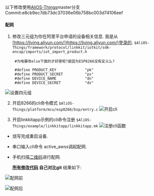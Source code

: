 以下修改使用[AliOS-Things](https://github.com/alibaba/AliOS-Things)master分支Commit:e8cb9ec7db73dc37036e06b758bc003d74106eef 

#### 配网
1. 修改三元组为你在阿里平台申请的设备相关信息.
   我是从[https://living.aliyun.com/](https://living.aliyun.com/)登录的.
   `$AliOS-Things/framework/protocol/linkkit/iotkit/sdk-encap/imports/iot_import_product.h`
   ```
    #为啥要改else下面的才好使呢?是因为ESP8266没有定义么?

    #define PRODUCT_KEY             "pk"
    #define PRODUCT_SECRET          "ps"
    #define DEVICE_NAME             "dn"
    #define DEVICE_SECRET           "ds"
    ```
  ![设置四元组](../../resource/img/set_meta_data.jpg)

2. 开启8266的cli命令模式
  `$AliOS-Things/platform/mcu/esp8266/bsp/entry.c`
  ![开启cli](../../resource/img/cli_enable.jpg)

3. 开启linkkitapp示例的cli命令注册
  `$AliOS-Things/example/linkkitapp/linkkitapp.mk`
  ![注册cli函数](../../resource/img/set_mk.jpg)

- 烧写完成重启设备.
- 串口输入cli命令 active_awss调起配网.
- 手机扫描[二维码](resource/doc/Linkkit公版app使用指南.pdf)进行配网.

  **[所有修改代码](patch.diff) 自己对比git** 结果如下:

![配网前](../../resource/img/before_awss.jpg)

![配网后](../../resource/img/after_awss.jpg)

